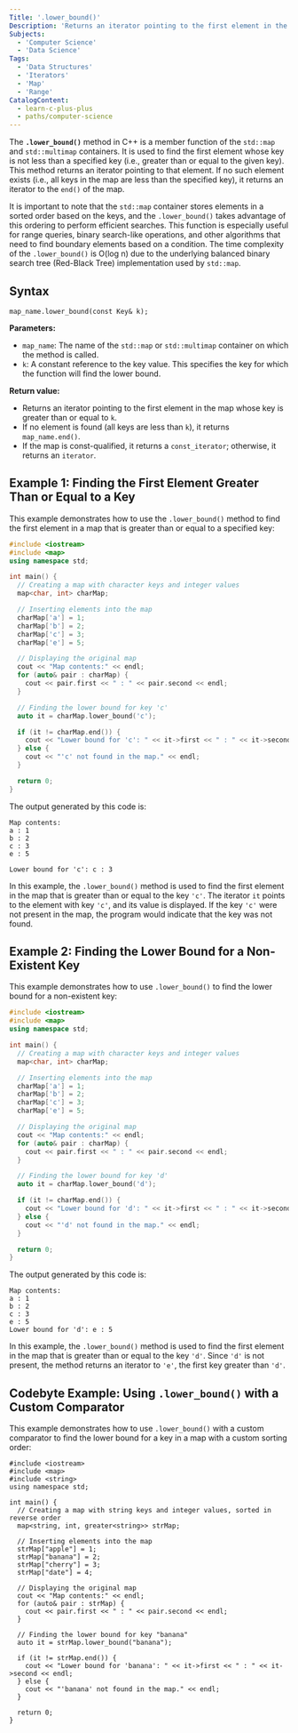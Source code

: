 ```yaml
---
Title: '.lower_bound()'
Description: 'Returns an iterator pointing to the first element in the map container whose key is greater than or equal to the specified key.'
Subjects:
  - 'Computer Science'
  - 'Data Science'
Tags:
  - 'Data Structures'
  - 'Iterators'
  - 'Map'
  - 'Range'
CatalogContent:
  - learn-c-plus-plus
  - paths/computer-science
---
```


The **`.lower_bound()`** method in C++ is a member function of the `std::map` and `std::multimap` containers. It is used to find the first element whose key is not less than a specified key (i.e., greater than or equal to the given key). This method returns an iterator pointing to that element. If no such element exists (i.e., all keys in the map are less than the specified key), it returns an iterator to the `end()` of the map.

It is important to note that the `std::map` container stores elements in a sorted order based on the keys, and the `.lower_bound()` takes advantage of this ordering to perform efficient searches. This function is especially useful for range queries, binary search-like operations, and other algorithms that need to find boundary elements based on a condition. The time complexity of the `.lower_bound()` is O(log n) due to the underlying balanced binary search tree (Red-Black Tree) implementation used by `std::map`.

## Syntax

```pseudo
map_name.lower_bound(const Key& k);
```

**Parameters:**

- `map_name`: The name of the `std::map` or `std::multimap` container on which the method is called.
- `k`: A constant reference to the key value. This specifies the key for which the function will find the lower bound.

**Return value:**

- Returns an iterator pointing to the first element in the map whose key is greater than or equal to `k`.
- If no element is found (all keys are less than `k`), it returns `map_name.end()`.
- If the map is const-qualified, it returns a `const_iterator`; otherwise, it returns an `iterator`.

## Example 1: Finding the First Element Greater Than or Equal to a Key

This example demonstrates how to use the `.lower_bound()` method to find the first element in a map that is greater than or equal to a specified key:

```cpp
#include <iostream>
#include <map>
using namespace std;

int main() {
  // Creating a map with character keys and integer values
  map<char, int> charMap;

  // Inserting elements into the map
  charMap['a'] = 1;
  charMap['b'] = 2;
  charMap['c'] = 3;
  charMap['e'] = 5;

  // Displaying the original map
  cout << "Map contents:" << endl;
  for (auto& pair : charMap) {
    cout << pair.first << " : " << pair.second << endl;
  }

  // Finding the lower bound for key 'c'
  auto it = charMap.lower_bound('c');

  if (it != charMap.end()) {
    cout << "Lower bound for 'c': " << it->first << " : " << it->second << endl;
  } else {
    cout << "'c' not found in the map." << endl;
  }

  return 0;
}
```

The output generated by this code is:

```shell
Map contents:
a : 1
b : 2
c : 3
e : 5

Lower bound for 'c': c : 3
```

In this example, the `.lower_bound()` method is used to find the first element in the map that is greater than or equal to the key `'c'`. The iterator `it` points to the element with key `'c'`, and its value is displayed. If the key `'c'` were not present in the map, the program would indicate that the key was not found.

## Example 2: Finding the Lower Bound for a Non-Existent Key

This example demonstrates how to use `.lower_bound()` to find the lower bound for a non-existent key:

```cpp
#include <iostream>
#include <map>
using namespace std;

int main() {
  // Creating a map with character keys and integer values
  map<char, int> charMap;

  // Inserting elements into the map
  charMap['a'] = 1;
  charMap['b'] = 2;
  charMap['c'] = 3;
  charMap['e'] = 5;

  // Displaying the original map
  cout << "Map contents:" << endl;
  for (auto& pair : charMap) {
    cout << pair.first << " : " << pair.second << endl;
  }

  // Finding the lower bound for key 'd'
  auto it = charMap.lower_bound('d');

  if (it != charMap.end()) {
    cout << "Lower bound for 'd': " << it->first << " : " << it->second << endl;
  } else {
    cout << "'d' not found in the map." << endl;
  }

  return 0;
}
```

The output generated by this code is:

```shell
Map contents:
a : 1
b : 2
c : 3
e : 5
Lower bound for 'd': e : 5
```

In this example, the `.lower_bound()` method is used to find the first element in the map that is greater than or equal to the key `'d'`. Since `'d'` is not present, the method returns an iterator to `'e'`, the first key greater than `'d'`.

## Codebyte Example: Using `.lower_bound()` with a Custom Comparator

This example demonstrates how to use `.lower_bound()` with a custom comparator to find the lower bound for a key in a map with a custom sorting order:

```codebyte/cpp
#include <iostream>
#include <map>
#include <string>
using namespace std;

int main() {
  // Creating a map with string keys and integer values, sorted in reverse order
  map<string, int, greater<string>> strMap;

  // Inserting elements into the map
  strMap["apple"] = 1;
  strMap["banana"] = 2;
  strMap["cherry"] = 3;
  strMap["date"] = 4;

  // Displaying the original map
  cout << "Map contents:" << endl;
  for (auto& pair : strMap) {
    cout << pair.first << " : " << pair.second << endl;
  }

  // Finding the lower bound for key "banana"
  auto it = strMap.lower_bound("banana");

  if (it != strMap.end()) {
    cout << "Lower bound for 'banana': " << it->first << " : " << it->second << endl;
  } else {
    cout << "'banana' not found in the map." << endl;
  }

  return 0;
}
```
